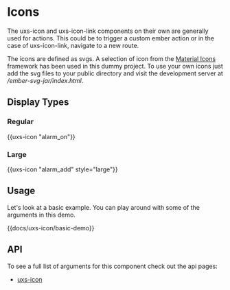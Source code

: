 # Icons

The uxs-icon and uxs-icon-link components on their own are generally used for actions. This could be to trigger a custom ember action or in the case of uxs-icon-link, navigate to a new route.

The icons are defined as svgs. A selection of icon from the <a href="https://material.io/icons/">Material Icons</a> framework has been used in this dummy project. To use your own icons
just add the svg files to your public directory and visit the development server at _/ember-svg-jar/index.html_.

## Display Types

### Regular

<div class="uxs">
  {{uxs-icon "alarm_on"}}
</div>

### Large

<div class="uxs">
  {{uxs-icon "alarm_add" style="large"}}
</div>

## Usage

Let's look at a basic example. You can play around with some of the arguments in this demo.

{{docs/uxs-icon/basic-demo}}

## API

To see a full list of arguments for this component check out the api pages:

-   [uxs-icon](/docs/api/components/uxs-icon)

